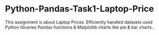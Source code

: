 # Python-Pandas-Task1-Laptop-Price
This assignment is about Laptop Prices. Efficiently handled datasets used Python libraries Pandas functions  &amp;  Matplotlib charts like pie &amp; bar charts..
